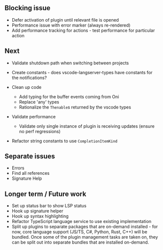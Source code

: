 ## Blocking issue
- Defer activation of plugin until relevant file is opened
- Performance issue with error marker (always re-rendered)
- Add performance tracking for actions - test performance for particular action

## Next
- Validate shutdown path when switching between projects
- Create constants - does vscode-langserver-types have constants for the notifications?
- Clean up code
    - Add typing for the buffer events coming from Oni
    - Replace 'any' types
    - Rationalize the `Thenable`s returned by the vscode types

- Validate performance
    - Validate only single instance of plugin is receiving updates (ensure no perf regressions)

- Refactor string constants to use `CompletionItemKind`


## Separate issues
- Errors
- Find all references
- Signature Help

## Longer term / Future work
- Set up status bar to show LSP status
- Hook up signature helper
- Hook up syntax highlighting
- Refactor TypeScript language service to use existing implementation
- Split up plugins to separate packages that are on-demand installed - for now, core language support (JS/TS, C#, Python, Rust, C++) will be bundled. Once some of the plugin management tasks are taken on, they can be split out into separate bundles that are installed on-demand.
